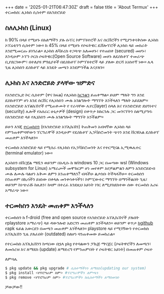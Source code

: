 +++
date = '2025-01-21T06:47:30Z'
draft = false
title = 'About Termux'
+++
ተርመክስ: ሊኑክስ ሲስተም በአንድሮይድ

## ስለሊኑክስ (Linux)
ከ 90% በላይ የሚሆኑ በአለማችን ያሉ ሱፐር ኮምፕዩተሮች አና ሰርቨሮችን የሚያንቀሳቅሰው ሊኑክስ ኦፕሬቲንግ ሲስተም ነው። ከ 45% በላይ የሚሆኑ የሶፍትዌር ዴቨሎፐሮች ሊኑክስ ላይ መስራት እንደሚመርጡ ይነገራል። ሊኑክስ ለቫይረስ ተጋላጭ አለመሆኑ፣ የተጠበቀ (secured) መሆኑ፣ እንዲሁም ኦፕን ሶርስ ሶፍትዌር(Open Source Software) መሆኑ ለዴስክቶፕ ተመራጭ ቢያደርገውም፣ በተለያዩ ምክኒያቶች በዴስክቶፕ ኮምፕዩተሮች ላይ ያለው ድርሻ አነስተኛ ነው። ሌላ ጊዜ ሊኑክስን ዴስክቶፕ ላይ እንዴት መጫን እንደምንችል እናያለን።

## ሊኑክስ እና አንድሮይድ ያላቸው ዝምድና
የአንድሮኢድ ኮር ሲስተም (ዋና ክፍል) የሊኑክስ [ከርንልን](https://en.m.wikipedia.org/wiki/Kernel_(operating_system)) ይጠቀማል። ይህም ማለት ግን እንደ ዴስክቶፕም ሆነ እንደ ሰርቨር የሊኑክስን ሙሉ አገልግሎት ማግኘት እንችላለን ማለት አይደለም። ​የአንድሮይድ አፕልኬሽኖች የሚጠቀሙት የ የራሳቸው ሌየር(layer) ስላለ እና የአንድሮይድ ደህንነተና (security) ሌሎች የአሰራር ሁኔታዎች (design) በቀጥታ ከከርንሉ ጋር መገናኘትን ስለሚያግዱ በአንድሮይድ ላይ የሊኒክስን ሙሉ አገልግሎት ማግኘት አንችልም።

ይሁን እንጂ [ተርመክስን](https://termux.dev/) (የአንድሮይድ አፕሊኬሽን) ትጠቅመን አብዛኛው ሊኑክስ ላይ የምንጠቀምባቸውን ፕርግራሞች እንዲሁም የዴስክቶፕ ኢንቫይሮመንት ጭነን እንደ ቨርቹአል ዴስክቶፕ መጠቀም እንችላለን።

ተርመክስ አንድሮይድ ላይ የሚሰራ የሊኑክስ የኢንቫይሮመንት እና የተርሚናል ኢሚዉሌተር (terminal emulator) ነው።

ሊኑክስን በቨርቿል ማሺን ወይንም በአዲሱ ከ windows 10 ጋር በመጣው wsl (Windows subsystem for Linux) አማራጮች መሞከርም ሆነ መየቀም እየቻልምልን ለምን አንድሮይድብ ሙሉ ለሙሉ ባልሆነ አቅሙ ለምን እንጠቀማለን? ብላችሁ ልታስቡ ትችላላችሁ። ተርመክስን ስንጠቀም በኪሳችን ይዘነው በቀላሉ መንቀሳቀሳችን፣ ኮምፒውተር ማግኘት በማንችልበት ጊዜ፣ ወይንም ከነጭራሹ ከሌለን፣ ከዛም በተረፈ እንደዚህ አይነት ነገር ለሚያስደስተው ሰው ተርመክስ አሪፍ አማራጭ ነው።

## ተርመክስን እንዴት መጠቀም እንችላለን

ተርመክስን ከ f-droid (free and open source የአንድሮይድ አፕሊኬሽኖች ያሉበት የplaystore አማራጭ) ላይ ዳውንሎድ አድርገን መጠቀም እንችላለን። ወይንም ቀጥታ [ከgithub](https://github.com/termux/termux-app) የapk ፋይል አውርደን በመጫን መጠቀም እንችላለን። playstore ላይ የሚገኝውን የተርመክስ አፕሊኬሽን ጊዜ ያለፈበት (outdated) ስለሆነ ባንጠቀመው ይመከራል።

የተርመክስ አፕሊኬሽንን ከጫነው በኋላ `pkg` የተባልውን ፓኬጅ ማናጀር (ሶፍትዋሮችን ለመጫን፣ ለመሰረዝ እና ለማደስ (update) ለማድረግ የምንጠምበት የ ሶፍትዌር አይነት) በመጠቀም ሶፍተ

ለምሳሌ

```bash
$ pkg update && pkg upgrade # ሲስተማችንን ለማደስ(updating our system)
$ pkg install <የፕሮግራም ስም> #ፕሮግራሞችን ለምጫን
$ pkg remove <የፕሮግራም ስም> #ፕሮግራሞችን ከሲስተማችን ለማስወገድ
```

ቻውቻው!!
